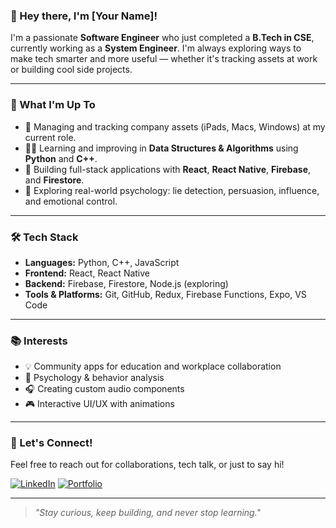 ### 👋 Hey there, I'm [Your Name]!

I'm a passionate **Software Engineer** who just completed a **B.Tech in CSE**, currently working as a **System Engineer**. I'm always exploring ways to make tech smarter and more useful — whether it's tracking assets at work or building cool side projects.

---

### 🚀 What I'm Up To
- 🔧 Managing and tracking company assets (iPads, Macs, Windows) at my current role.
- 👨‍💻 Learning and improving in **Data Structures & Algorithms** using **Python** and **C++**.
- 🌱 Building full-stack applications with **React**, **React Native**, **Firebase**, and **Firestore**.
- 🎯 Exploring real-world psychology: lie detection, persuasion, influence, and emotional control.

---

### 🛠️ Tech Stack
- **Languages:** Python, C++, JavaScript
- **Frontend:** React, React Native
- **Backend:** Firebase, Firestore, Node.js (exploring)
- **Tools & Platforms:** Git, GitHub, Redux, Firebase Functions, Expo, VS Code

---

### 📚 Interests
- 💡 Community apps for education and workplace collaboration
- 🧠 Psychology & behavior analysis
- 🎧 Creating custom audio components
- 🎮 Interactive UI/UX with animations

---

### 💬 Let's Connect!
Feel free to reach out for collaborations, tech talk, or just to say hi!

[![LinkedIn](https://img.shields.io/badge/LinkedIn-Connect-blue?logo=linkedin&style=flat)]([https://www.linkedin.com/in/your-profile](https://www.linkedin.com/in/amrinder-gill-32527b288/))  
[![Portfolio](https://img.shields.io/badge/Portfolio-Visit-green?logo=githubpages&style=flat)]()

---

> _"Stay curious, keep building, and never stop learning."_

